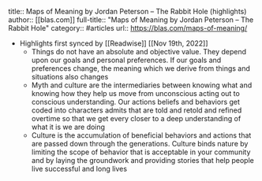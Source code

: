 title:: Maps of Meaning by Jordan Peterson – The Rabbit Hole (highlights)
author:: [[blas.com]]
full-title:: "Maps of Meaning by Jordan Peterson – The Rabbit Hole"
category:: #articles
url:: https://blas.com/maps-of-meaning/

- Highlights first synced by [[Readwise]] [[Nov 19th, 2022]]
	- Things do not have an absolute and objective value. They depend upon our goals and personal preferences. If our goals and preferences change, the meaning which we derive from things and situations also changes
	- Myth and culture are the intermediaries between knowing what and knowing how they help us move from unconscious acting out to conscious understanding. Our actions beliefs and behaviors get coded into characters admits that are told and retold and refined overtime so that we get every closer to a deep understanding of what it is we are doing
	- Culture is the accumulation of beneficial behaviors and actions that are passed down through the generations. Culture binds nature by limiting the scope of behavior that is acceptable in your community and by laying the groundwork and providing stories that help people live successful and long lives